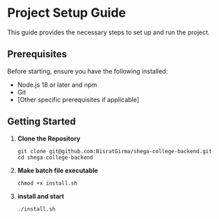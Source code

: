 # Project Setup Guide

This guide provides the necessary steps to set up and run the project.

## Prerequisites

Before starting, ensure you have the following installed:

- Node.js 18 or later and npm
- Git
- [Other specific prerequisites if applicable]

## Getting Started

1. **Clone the Repository**

   ```Terminal
   git clone git@github.com:BisratGirma/shega-college-backend.git
   cd shega-college-backend
   ```

2. **Make batch file executable**

   ```Terminal
   chmod +x install.sh
   ```

3. **install and start**

   ```Terminal
   ./install.sh
   ```

